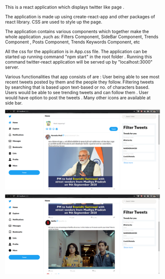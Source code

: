 This is a react application which displays twitter like page .

The application is made up using create-react-app and other packages of react library.
CSS are used to style up the page.

The application contains various components which together make the whole application ,such as:
Filters Component,
SideBar Component,
Trends Component ,
Posts Component,
Trends Keywords Component, etc

All the css for the application is in App.css file.
The application can be started up running command "npm start" in the root folder .
Running this command twitter-react application will be served up by "localhost:3000" server.

Various functionalities that app consists of are :
 User being able to see most recent tweets posted by them and the people they follow.
 Filtering tweets by searching that is based upon text-based or no. of characters based.
 Users would be able to see trending tweets and can follow them .
 User would have option to post the tweets .
 Many other icons are available at side bar.


![](public/images/home_page.png)

![](public/images/home_page2.png)
